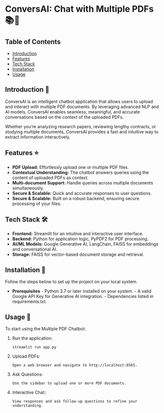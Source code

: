 # ConversAI: Chat with Multiple PDFs 📚🤖

## Table of Contents
- [Introduction](#introduction)
- [Features](#features)
- [Tech Stack](#TechStack)
- [Installation](#Installation)
- [Usage](#usage)


## Introduction 🎢
ConversAI is an intelligent chatbot application that allows users to upload and interact with multiple PDF documents. By leveraging advanced NLP and AI models, ConversAI enables seamless, meaningful, and accurate conversations based on the context of the uploaded PDFs.

Whether you’re analyzing research papers, reviewing lengthy contracts, or studying multiple documents, ConversAI provides a fast and intuitive way to extract information interactively.

## Features ⭐
- **PDF Upload:** Effortlessly upload one or multiple PDF files.
- **Contextual Understanding:** The chatbot answers queries using the content of uploaded PDFs as context.
- **Multi-document Support:** Handle queries across multiple documents simultaneously.
- **Secure & Scalable:** Quick and accurate responses to user questions.
- **Secure & Scalable:** Built on a robust backend, ensuring secure processing of your files.

## Tech Stack 🛠️
- **Frontend:** Streamlit for an intuitive and interactive user interface.
- **Backend:** Python for application logic, PyPDF2 for PDF processing.
- **AI/ML Models:** Google Generative AI, LangChain, FAISS for embeddings and conversational AI.
- **Storage:** FAISS for vector-based document storage and retrieval.

## Installation 🔧 
Follow the steps below to set up the project on your local system.

- **Prerequisites**
      -  Python 3.7 or later installed on your system.
      -  A valid Google API Key for Generative AI integration.
      -  Dependencies listed in requirements.txt.

## Usage 🚀
To start using the Multiple PDF Chatbot:

1. Run the application:
   ```
   streamlit run app.py 
   ```
2. Upload PDFs:
   ```
   Open a web browser and navigate to http://localhost:8501.
   ```

3. Ask Questions:
   ```
   Use the sidebar to upload one or more PDF documents.
   ```

4. Interactive Chat::
   ```
   View responses and ask follow-up questions to refine your understanding.
   ```
